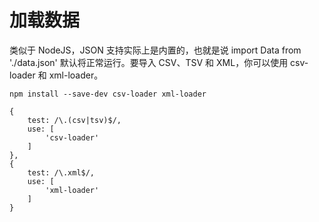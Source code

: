 
# 加载数据

类似于 NodeJS，JSON 支持实际上是内置的，也就是说 import Data from './data.json' 默认将正常运行。要导入 CSV、TSV 和 XML，你可以使用 csv-loader 和 xml-loader。

`
npm install --save-dev csv-loader xml-loader
`


```
{
    test: /\.(csv|tsv)$/,
    use: [
        'csv-loader'
    ]
},
{
    test: /\.xml$/,
    use: [
        'xml-loader'
    ]
}
```


